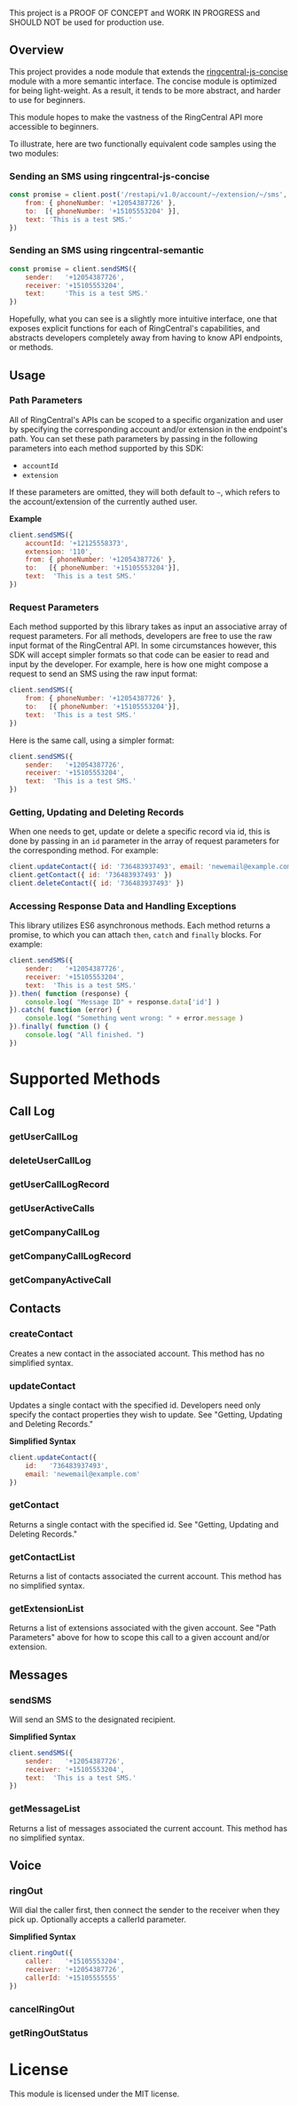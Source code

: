 This project is a PROOF OF CONCEPT and WORK IN PROGRESS and SHOULD NOT be used for production use. 

## Overview

This project provides a node module that extends the [ringcentral-js-concise](https://github.com/tylerlong/ringcentral-js-concise) module with a more semantic interface. The concise module is optimized for being light-weight. As a result, it tends to be more abstract, and harder to use for beginners.

This module hopes to make the vastness of the RingCentral API more accessible to beginners.

To illustrate, here are two functionally equivalent code samples using the two modules:

### Sending an SMS using ringcentral-js-concise

```javascript
const promise = client.post('/restapi/v1.0/account/~/extension/~/sms', {
    from: { phoneNumber: '+12054387726' },
    to:  [{ phoneNumber: '+15105553204' }],
    text: 'This is a test SMS.'
})
```

### Sending an SMS using ringcentral-semantic

```javascript
const promise = client.sendSMS({
    sender:   '+12054387726',
    receiver: '+15105553204',
    text:     'This is a test SMS.'
})
```

Hopefully, what you can see is a slightly more intuitive interface, one that exposes explicit functions for each of RingCentral's capabilities, and abstracts developers completely away from having to know API endpoints, or methods. 

## Usage

### Path Parameters

All of RingCentral's APIs can be scoped to a specific organization and user by specifying the corresponding account and/or extension in the endpoint's path. You can set these path parameters by passing in the following parameters into each method supported by this SDK:

* `accountId`
* `extension`

If these parameters are omitted, they will both default to `~`, which refers to the account/extension of the currently authed user.

**Example**

```javascript
client.sendSMS({
    accountId: '+12125558373',
    extension: '110',
    from: { phoneNumber: '+12054387726' },
    to:   [{ phoneNumber: '+15105553204'}],
    text:  'This is a test SMS.'
})
```

### Request Parameters

Each method supported by this library takes as input an associative array of request parameters. For all methods, developers are free to use the raw input format of the RingCentral API. In some circumstances however, this SDK will accept simpler formats so that code can be easier to read and input by the developer. For example, here is how one might compose a request to send an SMS using the raw input format:

```javascript
client.sendSMS({
    from: { phoneNumber: '+12054387726' },
    to:   [{ phoneNumber: '+15105553204'}],
    text:  'This is a test SMS.'
})
```

Here is the same call, using a simpler format:

```javascript
client.sendSMS({
    sender:   '+12054387726',
    receiver: '+15105553204',
    text:  'This is a test SMS.'
})
```

### Getting, Updating and Deleting Records

When one needs to get, update or delete a specific record via id, this is done by passing in an `id` parameter in the array of request parameters for the corresponding method. For example:

```javascript
client.updateContact({ id: '736483937493', email: 'newemail@example.com' })
client.getContact({ id: '736483937493' })
client.deleteContact({ id: '736483937493' })
```

### Accessing Response Data and Handling Exceptions

This library utilizes ES6 asynchronous methods. Each method returns a promise, to which you can attach `then`, `catch` and `finally` blocks. For example:

```javascript
client.sendSMS({
    sender:   '+12054387726',
    receiver: '+15105553204',
    text:  'This is a test SMS.'
}).then( function (response) {
    console.log( "Message ID" + response.data['id'] )
}).catch( function (error) {
    console.log( "Something went wrong: " + error.message )
}).finally( function () {
    console.log( "All finished. ")
})
```

# Supported Methods

## Call Log

### getUserCallLog

### deleteUserCallLog

### getUserCallLogRecord

### getUserActiveCalls

### getCompanyCallLog

### getCompanyCallLogRecord

### getCompanyActiveCall

## Contacts

### createContact

Creates a new contact in the associated account. This method has no simplified syntax.

### updateContact

Updates a single contact with the specified id. Developers need only specify the contact properties they wish to update. See "Getting, Updating and Deleting Records."

**Simplified Syntax**

```javascript
client.updateContact({
    id:   '736483937493',
    email: 'newemail@example.com'
})
```

### getContact

Returns a single contact with the specified id. See "Getting, Updating and Deleting Records."

### getContactList

Returns a list of contacts associated the current account. This method has no simplified syntax.

### getExtensionList

Returns a list of extensions associated with the given account. See "Path Parameters" above for how to scope this call to a given account and/or extension. 

## Messages

### sendSMS

Will send an SMS to the designated recipient.

**Simplified Syntax**

```javascript
client.sendSMS({
    sender:   '+12054387726',
    receiver: '+15105553204',
    text:  'This is a test SMS.'
})
```

### getMessageList

Returns a list of messages associated the current account. This method has no simplified syntax.

## Voice

### ringOut

Will dial the caller first, then connect the sender to the receiver when they pick up. Optionally accepts a callerId parameter. 

**Simplified Syntax**

```javascript
client.ringOut({
    caller:   '+15105553204',
    receiver: '+12054387726',
    callerId: '+15105555555'
})
```

### cancelRingOut

### getRingOutStatus

# License

This module is licensed under the MIT license.